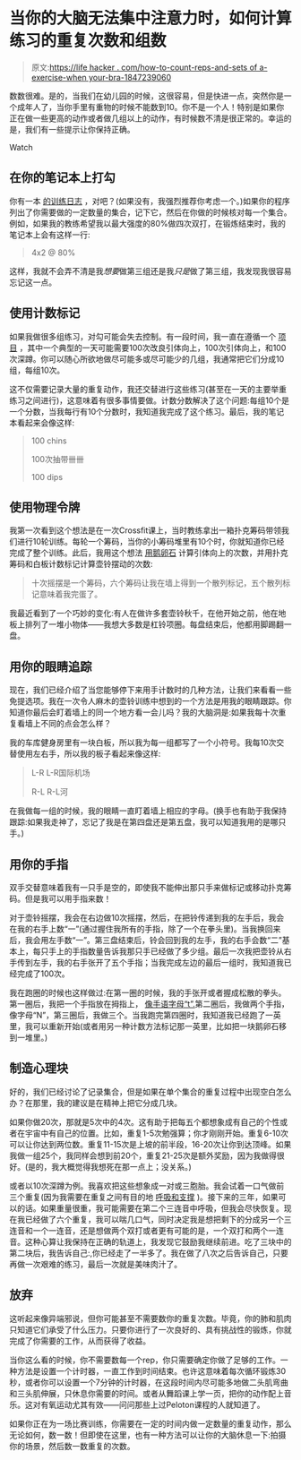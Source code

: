 # 当你的大脑无法集中注意力时，如何计算练习的重复次数和组数

> 原文:[https://life hacker . com/how-to-count-reps-and-sets of a-exercise-when your-bra-1847239060](https://lifehacker.com/how-to-count-reps-and-sets-of-an-exercise-when-your-bra-1847239060)

数数很难。是的，当我们在幼儿园的时候，这很容易，但是快进一点，突然你是一个成年人了，当你手里有重物的时候不能数到10。你不是一个人！特别是如果你正在做一些更高的动作或者做几组以上的动作，有时候数不清是很正常的。幸运的是，我们有一些提示让你保持正确。

Watch

## 在你的笔记本上打勾

你有一本 [的训练日志](https://lifehacker.com/why-you-still-need-a-workout-notebook-1834590216) ，对吧？(如果没有，我强烈推荐你考虑一个。)如果你的程序列出了你需要做的一定数量的集合，记下它，然后在你做的时候核对每一个集合。例如，如果我的教练希望我以最大强度的80%做四次双打，在锻炼结束时，我的笔记本上会有这样一行:

> 4x2 @ 80%

这样，我就不会弄不清是我*想要*做第三组还是我*只是*做了第三组，我发现我很容易忘记这一点。

## 使用计数标记

如果我做很多组练习，对勾可能会失去控制。有一段时间，我一直在遵循一个 [项目](https://www.jimwendler.com/blogs/jimwendler-com/101078918-building-the-monolith-5-3-1-for-size) ，其中一个典型的一天可能需要100次改良引体向上，100次引体向上，和100次深蹲。你可以随心所欲地做尽可能多或尽可能少的几组，我通常把它们分成10组，每组10次。

这不仅需要记录大量的重复动作，我还交替进行这些练习(甚至在一天的主要举重练习之间进行)，这意味着有很多事情要做。计数分数解决了这个问题:每组10个是一个分数，当我每行有10个分数时，我知道我完成了这个练习。最后，我的笔记本看起来会像这样:

> 100 chins
> 
> 100次抽带卌卌
> 
> 100 dips

## 使用物理令牌

我第一次看到这个想法是在一次Crossfit课上，当时教练拿出一箱扑克筹码带领我们进行10轮训练。每轮一个筹码，当你的小筹码堆里有10个时，你就知道你已经完成了整个训练。此后，我用这个想法 [用鹅卵石](https://lifehacker.com/use-physical-tokens-to-count-sets-1845028198) 计算引体向上的次数，并用扑克筹码和白板计数标记计算壶铃摆动的次数:

> 十次摇摆是一个筹码，六个筹码让我在墙上得到一个散列标记，五个散列标记意味着我完蛋了。

我最近看到了一个巧妙的变化:有人在做许多套壶铃秋千，在他开始之前，他在地板上排列了一堆小物体——我想大多数是杠铃项圈。每盘结束后，他都用脚踢翻一盘。

## 用你的眼睛追踪

现在，我们已经介绍了当您能够停下来用手计数时的几种方法，让我们来看看一些免提选项。我在一次令人麻木的壶铃训练中想到的一个方法是用我的眼睛跟踪。你知道你最后会盯着墙上的同一个地方看一会儿吗？我的大脑洞是:如果我每十次重复看墙上不同的点会怎么样？

我的车库健身房里有一块白板，所以我为每一组都写了一个小符号。我每10次交替使用左右手，所以我的板子看起来像这样:

> L-R L-R国际机场
> 
> R-L R-L河

在我做每一组的时候，我的眼睛一直盯着墙上相应的字母。(换手也有助于我保持跟踪:如果我走神了，忘记了我是在第四盘还是第五盘，我可以知道我用的是哪只手。)

## 用你的手指

双手交替意味着我有一只手是空的，即使我不能伸出那只手来做标记或移动扑克筹码。但是我可以用手指来数！

对于壶铃摇摆，我会在右边做10次摇摆，然后，在把铃传递到我的左手后，我会在我的右手上数“一”(通过握住我所有的手指，除了一个在拳头里)。当我换回来后，我会用左手数“一”。第三盘结束后，铃会回到我的左手，我的右手会数“二”基本上，每只手上的手指数量告诉我那只手已经做了多少组。最后一次我把壶铃从右手传到左手，我的右手张开了五个手指；当我完成左边的最后一组时，我知道我已经完成了100次。

我在跑圈的时候也这样做过:在第一圈的时候，我的手张开或者握成松散的拳头。第一圈后，我把一个手指放在拇指上， [像手语字母“t”.](https://www.startasl.com/american-sign-language-alphabet/)第二圈后，我做两个手指，像字母“N”，第三圈后，我做三个。当我跑完第四圈时，我知道我已经跑了一英里，我可以重新开始(或者用另一种计数方法标记那一英里，比如把一块鹅卵石移到一堆里。)

## 制造心理块

好的，我们已经讨论了记录集合，但是如果在单个集合的重复过程中出现空白怎么办？在那里，我的建议是在精神上把它分成几块。

如果你做20次，那就是5次中的4次。这有助于把每五个都想象成有自己的个性或者在宇宙中有自己的位置。比如，重复1-5次勉强算；你才刚刚开始。重复6-10次可以让你达到两位数。重复11-15次是上坡的前半段，16-20次让你到达顶峰。如果我做一组25个，我同样会想到前20个，重复21-25次是额外奖励，因为我做得很好。(是的，我大概觉得我想死在那一点上；没关系。)

或者以10次深蹲为例。我喜欢把这些想象成一对或三胞胎。我会试着一口气做前三个重复(因为我需要在重复之间有目的地 [呼吸和支撑](https://lifehacker.com/what-does-engage-your-core-even-mean-1847019971) )。接下来的三年，如果可以的话。如果重量很重，我可能需要在第二个三连音中呼吸，但我会尽快恢复。现在我已经做了六个重复，我可以喘几口气，同时决定我是想把剩下的分成另一个三连音和一个一连音，还是想做两个双打或者更有可能的是，一个双打和两个一连音。这种心算让我保持在正确的轨道上，我发现它鼓励我继续前进。吃了三块中的第二块后，我告诉自己:,你已经走了一半多了。我在做了八次之后告诉自己，只要再做一次艰难的练习，最后一次就是美味肉汁了。

## 放弃

这听起来像异端邪说，但你可能甚至不需要数你的重复次数。毕竟，你的肺和肌肉只知道它们承受了什么压力。只要你进行了一次良好的、具有挑战性的锻炼，你就完成了你需要的工作，从而获得了收益。

当你这么看的时候，你不需要数每一个rep，你只需要确定你做了足够的工作。一种方法是设置一个计时器，一直工作到时间结束。也许这意味着每次循环锻炼30秒，或者你可以设置一个7分钟的计时器，在这段时间内尽可能多地做二头肌弯曲和三头肌伸展，只休息你需要的时间。或者从舞蹈课上学一页，把你的动作配上音乐。这对有氧运动尤其有效——问问那些上过Peloton课程的人就知道了。

如果你正在为一场比赛训练，你需要在一定的时间内做一定数量的重复动作，那么无论如何，数一数！但即使在这里，也有一种方法可以让你的大脑休息一下:拍摄你的场景，然后数一数重复的次数。